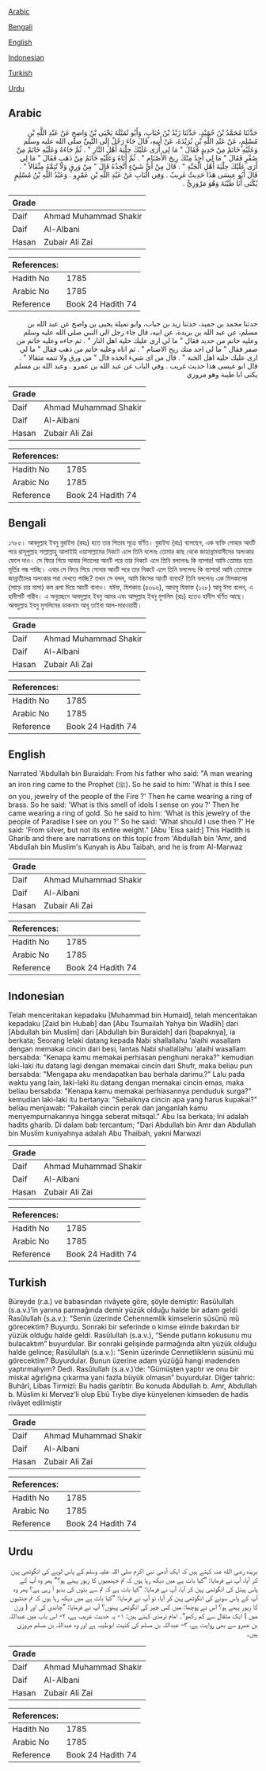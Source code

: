 [Arabic](#arabic)

[Bengali](#bengali)

[English](#english)

[Indonesian](#indonesian)

[Turkish](#turkish)

[Urdu](#urdu)

## Arabic


<div dir="rtl" lang="ar" style={{fontSize:'larger',backgroundColor:'#f8f9fa',padding:20}}>
حَدَّثَنَا مُحَمَّدُ بْنُ حُمَيْدٍ، حَدَّثَنَا زَيْدُ بْنُ حُبَابٍ، وَأَبُو تُمَيْلَةَ يَحْيَى بْنُ وَاضِحٍ عَنْ عَبْدِ اللَّهِ بْنِ مُسْلِمٍ، عَنْ عَبْدِ اللَّهِ بْنِ بُرَيْدَةَ، عَنْ أَبِيهِ، قَالَ جَاءَ رَجُلٌ إِلَى النَّبِيِّ صلى الله عليه وسلم وَعَلَيْهِ خَاتَمٌ مِنْ حَدِيدٍ فَقَالَ ‏"‏ مَا لِي أَرَى عَلَيْكَ حِلْيَةَ أَهْلِ النَّارِ ‏"‏ ‏.‏ ثُمَّ جَاءَهُ وَعَلَيْهِ خَاتَمٌ مِنْ صُفْرٍ فَقَالَ ‏"‏ مَا لِي أَجِدُ مِنْكَ رِيحَ الأَصْنَامِ ‏"‏ ‏.‏ ثُمَّ أَتَاهُ وَعَلَيْهِ خَاتَمٌ مِنْ ذَهَبٍ فَقَالَ ‏"‏ مَا لِي أَرَى عَلَيْكَ حِلْيَةَ أَهْلِ الْجَنَّةِ ‏"‏ ‏.‏ قَالَ مِنْ أَىِّ شَيْءٍ أَتَّخِذُهُ قَالَ ‏"‏ مِنْ وَرِقٍ وَلاَ تُتِمَّهُ مِثْقَالاً ‏"‏ ‏.‏ قَالَ أَبُو عِيسَى هَذَا حَدِيثٌ غَرِيبٌ ‏.‏ وَفِي الْبَابِ عَنْ عَبْدِ اللَّهِ بْنِ عَمْرٍو ‏.‏ وَعَبْدُ اللَّهِ بْنُ مُسْلِمٍ يُكْنَى أَبَا طَيْبَةَ وَهُوَ مَرْوَزِيٌّ ‏.‏
</div>
<div style={{backgroundColor:'#f8f9fa',padding:20, marginBottom: 10}}><table> <thead> <tr> <th>Grade</th> <th></th> </tr> </thead> <tbody> <tr><td>Daif</td><td>Ahmad Muhammad Shakir</td></tr><tr><td>Daif</td><td>Al-Albani</td></tr><tr><td>Hasan</td><td>Zubair Ali Zai</td></tr></tbody></table><table> <thead> <tr> <th>References:</th> <th></th> </tr> </thead> <tbody><tr><td>Hadith No</td><td>1785</td></tr><tr><td>Arabic No</td><td>1785</td></tr><tr><td>Reference</td><td>Book 24 Hadith 74</td></tr></tbody></table></div>


<div dir="rtl" lang="ar" style={{fontSize:'larger',backgroundColor:'#f8f9fa',padding:20}}>
حدثنا محمد بن حميد، حدثنا زيد بن حباب، وابو تميلة يحيى بن واضح عن عبد الله بن مسلم، عن عبد الله بن بريدة، عن ابيه، قال جاء رجل الى النبي صلى الله عليه وسلم وعليه خاتم من حديد فقال " ما لي ارى عليك حلية اهل النار " . ثم جاءه وعليه خاتم من صفر فقال " ما لي اجد منك ريح الاصنام " . ثم اتاه وعليه خاتم من ذهب فقال " ما لي ارى عليك حلية اهل الجنة " . قال من اى شيء اتخذه قال " من ورق ولا تتمه مثقالا " . قال ابو عيسى هذا حديث غريب . وفي الباب عن عبد الله بن عمرو . وعبد الله بن مسلم يكنى ابا طيبة وهو مروزي
</div>
<div style={{backgroundColor:'#f8f9fa',padding:20, marginBottom: 10}}><table> <thead> <tr> <th>Grade</th> <th></th> </tr> </thead> <tbody> <tr><td>Daif</td><td>Ahmad Muhammad Shakir</td></tr><tr><td>Daif</td><td>Al-Albani</td></tr><tr><td>Hasan</td><td>Zubair Ali Zai</td></tr></tbody></table><table> <thead> <tr> <th>References:</th> <th></th> </tr> </thead> <tbody><tr><td>Hadith No</td><td>1785</td></tr><tr><td>Arabic No</td><td>1785</td></tr><tr><td>Reference</td><td>Book 24 Hadith 74</td></tr></tbody></table></div>

## Bengali


<div dir="ltr" lang="bn" style={{fontSize:'larger',backgroundColor:'#f8f9fa',padding:20}}>
১৭৮৫। আবদুল্লাহ ইবনু বুরাইদা (রহঃ) হতে তার পিতার সূত্রে বর্ণিত। বুরাইদা (রাঃ) বলেছেন, এক ব্যক্তি লোহার আংটি পরে রাসূলুল্লাহ সাল্লাল্লাহু আলাইহি ওয়াসাল্লামের নিকটে এলে তিনি বলেনঃ তোমার কাছ থেকে জাহান্নামবাসীদের অলংকার ফেলে দাও। সে ফিরে গিয়ে আবার পিতলের আংটি পরে তার নিকটে এলে তিনি বললেনঃ কি ব্যাপার! আমি তোমার হতে মূর্তির গন্ধ পাচ্ছি। এবার সে ফিরে গিয়ে সোনার আংটি পরে তার নিকটে এলে তিনি বললেনঃ কি ব্যাপার! আমি তোমাকে জান্নাতীদের অলংকার পরা দেখতে পাচ্ছি? তখন সে বলল, আমি কিসের আংটি বানাব? তিনি বললেনঃ এক মিসকালের (সাড়ে চার মাসা) কম রূপা দিয়ে আংটি বানাও। যঈফ, মিশকাত (৪৩৯৬), আদাবু যিফাফ (১২৮) আবূ ঈসা বলেন, এ হাদীসটি গারীব। এ অনুচ্ছেদে আবদুল্লাহ ইবনু আমর এবং আব্দুল্লাহ ইবনু মুসলিম (রাঃ) হতেও হাদীস বর্ণিত আছে। আবদুল্লাহ ইবনু মুসলিমের ডাকনাম আবূ তাইবা আল-মারওয়ায়ী।
</div>
<div style={{backgroundColor:'#f8f9fa',padding:20, marginBottom: 10}}><table> <thead> <tr> <th>Grade</th> <th></th> </tr> </thead> <tbody> <tr><td>Daif</td><td>Ahmad Muhammad Shakir</td></tr><tr><td>Daif</td><td>Al-Albani</td></tr><tr><td>Hasan</td><td>Zubair Ali Zai</td></tr></tbody></table><table> <thead> <tr> <th>References:</th> <th></th> </tr> </thead> <tbody><tr><td>Hadith No</td><td>1785</td></tr><tr><td>Arabic No</td><td>1785</td></tr><tr><td>Reference</td><td>Book 24 Hadith 74</td></tr></tbody></table></div>

## English


<div dir="ltr" lang="en" style={{fontSize:'larger',backgroundColor:'#f8f9fa',padding:20}}>
Narrated 'Abdullah bin Buraidah: From his father who said: "A man wearing an iron ring came to the Prophet (ﷺ). So he said to him: 'What is this I see on you, jewelry of the people of the Fire ?' Then he came wearing a ring of brass. So he said: 'What is this smell of idols I sense on you ?' Then he came wearing a ring of gold. So he said to him: 'What is this jewelry of the people of Paradise I see on you ?' So he said: 'What should I use then ?' He said: 'From silver, but not its entire weight." [Abu 'Eisa said:] This Hadith is Gharib and there are narrations on this topic from 'Abdullah bin 'Amr, and 'Abdullah bin Muslim's Kunyah is Abu Taibah, and he is from Al-Marwaz
</div>
<div style={{backgroundColor:'#f8f9fa',padding:20, marginBottom: 10}}><table> <thead> <tr> <th>Grade</th> <th></th> </tr> </thead> <tbody> <tr><td>Daif</td><td>Ahmad Muhammad Shakir</td></tr><tr><td>Daif</td><td>Al-Albani</td></tr><tr><td>Hasan</td><td>Zubair Ali Zai</td></tr></tbody></table><table> <thead> <tr> <th>References:</th> <th></th> </tr> </thead> <tbody><tr><td>Hadith No</td><td>1785</td></tr><tr><td>Arabic No</td><td>1785</td></tr><tr><td>Reference</td><td>Book 24 Hadith 74</td></tr></tbody></table></div>

## Indonesian


<div dir="ltr" lang="id" style={{fontSize:'larger',backgroundColor:'#f8f9fa',padding:20}}>
Telah menceritakan kepadaku [Muhammad bin Humaid], telah menceritakan kepadaku [Zaid bin Hubab] dan [Abu Tsumailah Yahya bin Wadlih] dari [Abdullah bin Muslim] dari [Abdullah bin Buraidah] dari [bapaknya], ia berkata; Seorang lelaki datang kepada Nabi shallallahu 'alaihi wasallam dengan memakai cincin dari besi, lantas Nabi shallallahu 'alaihi wasallam bersabda: "Kenapa kamu memakai perhiasan penghuni neraka?" kemudian laki-laki itu datang lagi dengan memakai cincin dari Shufr, maka beliau pun bersabda: "Mengapa aku mendapatkan bau berhala darimu.?" Lalu pada waktu yang lain, laki-laki itu datang dengan memakai cincin emas, maka beliau bersabda: "Kenapa kamu memakai perhiasannya penduduk surga?" kemudian laki-laki itu bertanya: "Sebaiknya cincin apa yang harus kupakai?" beliau menjawab: "Pakailah cincin perak dan janganlah kamu menyempurnakannya hingga seberat mitsqal." Abu Isa berkata; Ini adalah hadits gharib. Di dalam bab tercantum; "Dari Abdullah bin Amr dan Abdullah bin Muslim kuniyahnya adalah Abu Thaibah, yakni Marwazi
</div>
<div style={{backgroundColor:'#f8f9fa',padding:20, marginBottom: 10}}><table> <thead> <tr> <th>Grade</th> <th></th> </tr> </thead> <tbody> <tr><td>Daif</td><td>Ahmad Muhammad Shakir</td></tr><tr><td>Daif</td><td>Al-Albani</td></tr><tr><td>Hasan</td><td>Zubair Ali Zai</td></tr></tbody></table><table> <thead> <tr> <th>References:</th> <th></th> </tr> </thead> <tbody><tr><td>Hadith No</td><td>1785</td></tr><tr><td>Arabic No</td><td>1785</td></tr><tr><td>Reference</td><td>Book 24 Hadith 74</td></tr></tbody></table></div>

## Turkish


<div dir="ltr" lang="tr" style={{fontSize:'larger',backgroundColor:'#f8f9fa',padding:20}}>
Büreyde (r.a.) ve babasından rivâyete göre, şöyle demiştir: Rasûlullah (s.a.v.)’in yanına parmağında demir yüzük olduğu halde bir adam geldi Rasûlullah (s.a.v.): “Senin üzerinde Cehennemlik kimselerin süsünü mü görecektim? Buyurdu. Sonraki bir seferinde o kimse elinde bakırdan bir yüzük olduğu halde geldi. Rasûlullah (s.a.v.), “Sende putların kokusunu mu bulacaktım” buyurdular. Bir sonraki gelişinde parmağında altın yüzük olduğu halde gelince; Rasûlullah (s.a.v.): “Senin üzerinde Cennetliklerin süsünü mü görecektim? Buyurdular. Bunun üzerine adam yüzüğü hangi madenden yaptırmalıyım? Dedi. Rasûlullah (s.a.v.)’de: “Gümüşten yaptır ve onu bir miskal ağırlığına çıkarma yani fazla büyük olmasın” buyurdular. Diğer tahric: Buhârî, Libas Tirmizî: Bu hadis garibtir. Bu konuda Abdullah b. Amr, Abdullah b. Müslim ki Mervez’li olup Ebû Tıybe diye künyelenen kimseden de hadis rivâyet edilmiştir
</div>
<div style={{backgroundColor:'#f8f9fa',padding:20, marginBottom: 10}}><table> <thead> <tr> <th>Grade</th> <th></th> </tr> </thead> <tbody> <tr><td>Daif</td><td>Ahmad Muhammad Shakir</td></tr><tr><td>Daif</td><td>Al-Albani</td></tr><tr><td>Hasan</td><td>Zubair Ali Zai</td></tr></tbody></table><table> <thead> <tr> <th>References:</th> <th></th> </tr> </thead> <tbody><tr><td>Hadith No</td><td>1785</td></tr><tr><td>Arabic No</td><td>1785</td></tr><tr><td>Reference</td><td>Book 24 Hadith 74</td></tr></tbody></table></div>

## Urdu


<div dir="rtl" lang="ur" style={{fontSize:'larger',backgroundColor:'#f8f9fa',padding:20}}>
بریدہ رضی الله عنہ کہتے ہیں کہ ایک آدمی نبی اکرم صلی اللہ علیہ وسلم کے پاس لوہے کی انگوٹھی پہن کر آیا، آپ نے فرمایا: ”کیا بات ہے میں دیکھ رہا ہوں کہ تم جہنمیوں کا زیور پہنے ہو؟“ پھر وہ آپ کے پاس پیتل کی انگوٹھی پہن کر آیا، آپ نے فرمایا: ”کیا بات ہے کہ تم سے بتوں کی بدبو آ رہی ہے؟ پھر وہ آپ کے پاس سونے کی انگوٹھی پہن کر آیا، تو آپ نے فرمایا: ”کیا بات ہے میں دیکھ رہا ہوں کہ تم جنتیوں کا زیور پہنے ہو؟ اس نے پوچھا: میں کس چیز کی انگوٹھی پہنوں؟ آپ نے فرمایا: ”چاندی کی اور ( وزن میں ) ایک مثقال سے کم رکھو“۔ امام ترمذی کہتے ہیں: ۱- یہ حدیث غریب ہے، ۲- اس باب میں عبداللہ بن عمرو سے بھی روایت ہے، ۳- عبداللہ بن مسلم کی کنیت ابوطیبہ ہے اور وہ عبداللہ بن مسلم مروزی ہیں۔
</div>
<div style={{backgroundColor:'#f8f9fa',padding:20, marginBottom: 10}}><table> <thead> <tr> <th>Grade</th> <th></th> </tr> </thead> <tbody> <tr><td>Daif</td><td>Ahmad Muhammad Shakir</td></tr><tr><td>Daif</td><td>Al-Albani</td></tr><tr><td>Hasan</td><td>Zubair Ali Zai</td></tr></tbody></table><table> <thead> <tr> <th>References:</th> <th></th> </tr> </thead> <tbody><tr><td>Hadith No</td><td>1785</td></tr><tr><td>Arabic No</td><td>1785</td></tr><tr><td>Reference</td><td>Book 24 Hadith 74</td></tr></tbody></table></div>